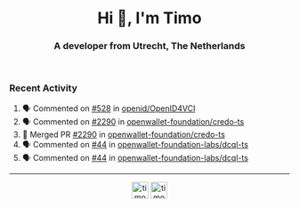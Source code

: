 <h1 align="center">Hi 👋, I'm Timo</h1>
<h3 align="center">A developer from Utrecht, The Netherlands</h3>
<br/>
<!-- https://github.com/rahuldkjain/github-profile-readme-generator --!>

<!--  <p align="left"><img src="https://github-readme-stats.vercel.app/api?username=timoglastra&show_icons=true&count_private=true&" alt="timoglastra" /></p> --!>

<!--
Github language stats
<p align="left"><img src="https://github-readme-stats.vercel.app/api/top-langs/?username=timoglastra&layout=compact" alt="timoglastra" /><p>
-->

<!-- Codestats language stats -->
<!-- <p align="left"><img src="https://codestats-readme.vercel.app/api/top-langs/?username=timoglastra&layout=compact&language_count=12" alt="timoglastra" /><p>    --!>
  
<h3>Recent Activity</h3>

<!--START_SECTION:activity-->
1. 🗣 Commented on [#528](https://github.com/openid/OpenID4VCI/issues/528#issuecomment-2916008335) in [openid/OpenID4VCI](https://github.com/openid/OpenID4VCI)
2. 🗣 Commented on [#2290](https://github.com/openwallet-foundation/credo-ts/pull/2290#issuecomment-2915947651) in [openwallet-foundation/credo-ts](https://github.com/openwallet-foundation/credo-ts)
3. 🎉 Merged PR [#2290](https://github.com/openwallet-foundation/credo-ts/pull/2290) in [openwallet-foundation/credo-ts](https://github.com/openwallet-foundation/credo-ts)
4. 🗣 Commented on [#44](https://github.com/openwallet-foundation-labs/dcql-ts/issues/44#issuecomment-2915929090) in [openwallet-foundation-labs/dcql-ts](https://github.com/openwallet-foundation-labs/dcql-ts)
5. 🗣 Commented on [#44](https://github.com/openwallet-foundation-labs/dcql-ts/issues/44#issuecomment-2915604243) in [openwallet-foundation-labs/dcql-ts](https://github.com/openwallet-foundation-labs/dcql-ts)
<!--END_SECTION:activity-->

---

<p align="center">
<a href="https://twitter.com/timoglastra" target="blank"><img align="center" src="https://cdn.jsdelivr.net/npm/simple-icons@3.0.1/icons/twitter.svg" alt="timoglastra" height="30" width="30" /></a>
<a href="https://linkedin.com/in/timoglastra" target="blank"><img align="center" src="https://cdn.jsdelivr.net/npm/simple-icons@3.0.1/icons/linkedin.svg" alt="timoglastra" height="30" width="30" /></a>
</p>




